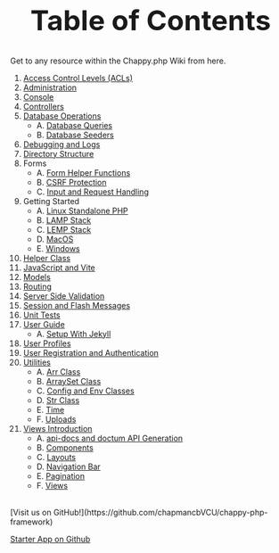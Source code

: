 <h1 style="font-size: 50px; text-align: center;">Table of Contents</h1>
Get to any resource within the Chappy.php Wiki from here.

1. [Access Control Levels (ACLs)](access_control_levels)
2. [Administration](administration)
3. [Console](console)
4. [Controllers](controllers)
5. [Database Operations](database_operations)
    * A. [Database Queries](database_queries)
    * B. [Database Seeders](database_seeders)
6. [Debugging and Logs](debugging_and_logs)
7. [Directory Structure](directory_structure)
8. Forms
    * A. [Form Helper Functions](forms)
    * B. [CSRF Protection](csrf)
    * C. [Input and Request Handling](input_and_request_handling)
9. Getting Started
    * A. [Linux Standalone PHP](linux_php_standalone)
    * B. [LAMP Stack](lamp)
    * C. [LEMP Stack](lemp)
    * D. [MacOS](macos)
    * E. [Windows](windows)
10. [Helper Class](helpers)
11. [JavaScript and Vite](javascript)
12. [Models](models)
13. [Routing](routing)
14. [Server Side Validation](server_side_validation)
15. [Session and Flash Messages](session_and_flash_messages)
16. [Unit Tests](unit_tests)
17. [User Guide](user_guide)
    * A. [Setup With Jekyll](jekyll_setup)
18. [User Profiles](user_profiles)
19. [User Registration and Authentication](user_registration_and_authentication)
20. [Utilities](utilities)
    * A. [Arr Class](arr)
    * B. [ArraySet Class](array_set)
    * C. [Config and Env Classes](config_env)
    * D. [Str Class](str)
    * E. [Time](time)
    * F. [Uploads](uploads)
21. [Views Introduction](views_intro)
    * A. [api-docs and doctum API Generation](doctum)
    * B. [Components](components)
    * C. [Layouts](layouts)
    * D. [Navigation Bar](nav_bar)
    * E. [Pagination](pagination)
    * F. [Views](views)

<br>
[Visit us on GitHub!](https://github.com/chapmancbVCU/chappy-php-framework)

[Starter App on Github](https://github.com/chapmancbVCU/chappy-php-starter)